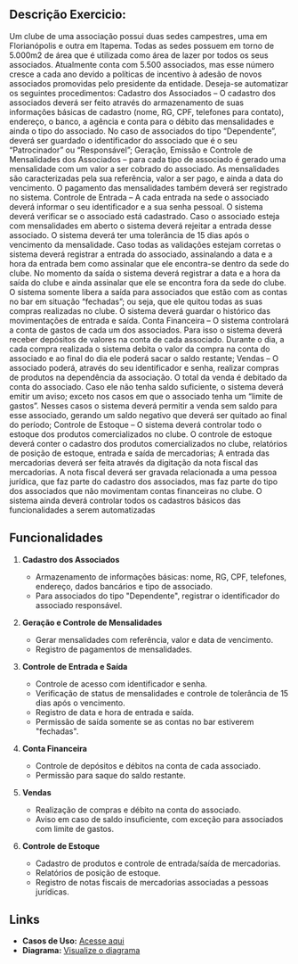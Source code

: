 ## Descrição Exercicio:

Um clube de uma associação possui duas sedes campestres, uma em Florianópolis e outra em Itapema. 
Todas as sedes possuem em torno de 5.000m2 de área que é utilizada como área de lazer por todos os seus 
associados. Atualmente conta com 5.500 associados, mas esse número cresce a cada ano devido a políticas de 
incentivo à adesão de novos associados promovidas pelo presidente da entidade. Deseja-se automatizar os 
seguintes procedimentos:
Cadastro dos Associados – O cadastro dos associados deverá ser feito através do armazenamento de suas 
informações básicas de cadastro (nome, RG, CPF, telefones para contato), endereço, o banco, a agência e conta 
para o débito das mensalidades e ainda o tipo do associado. No caso de associados do tipo “Dependente”, deverá 
ser guardado o identificador do associado que é o seu “Patrocinador” ou “Responsável”;
Geração, Emissão e Controle de Mensalidades dos Associados – para cada tipo de associado é gerado uma 
mensalidade com um valor a ser cobrado do associado. As mensalidades são caracterizadas pela sua referência, 
valor a ser pago, e ainda a data do vencimento. O pagamento das mensalidades também deverá ser registrado no 
sistema.
Controle de Entrada – A cada entrada na sede o associado deverá informar o seu identificador e a sua senha 
pessoal. O sistema deverá verificar se o associado está cadastrado. Caso o associado esteja com mensalidades em 
aberto o sistema deverá rejeitar a entrada desse associado. O sistema deverá ter uma tolerância de 15 dias após o 
vencimento da mensalidade. Caso todas as validações estejam corretas o sistema deverá registrar a entrada do 
associado, assinalando a data e a hora da entrada bem como assinalar que ele encontra-se dentro da sede do 
clube. No momento da saída o sistema deverá registrar a data e a hora da saída do clube e ainda assinalar que ele 
se encontra fora da sede do clube. O sistema somente libera a saída para associados que estão com as contas no 
bar em situação “fechadas”; ou seja, que ele quitou todas as suas compras realizadas no clube. O sistema deverá 
guardar o histórico das movimentações de entrada e saída.
Conta Financeira – O sistema controlará a conta de gastos de cada um dos associados. Para isso o sistema deverá 
receber depósitos de valores na conta de cada associado. Durante o dia, a cada compra realizada o sistema debita 
o valor da compra na conta do associado e ao final do dia ele poderá sacar o saldo restante;
Vendas – O associado poderá, através do seu identificador e senha, realizar compras de produtos na dependência 
da associação. O total da venda é debitado da conta do associado. Caso ele não tenha saldo suficiente, o sistema 
deverá emitir um aviso; exceto nos casos em que o associado tenha um “limite de gastos”. Nesses casos o sistema 
deverá permitir a venda sem saldo para esse associado, gerando um saldo negativo que deverá ser quitado ao final 
do período;
Controle de Estoque – O sistema deverá controlar todo o estoque dos produtos comercializados no clube. O 
controle de estoque deverá conter o cadastro dos produtos comercializados no clube, relatórios de posição de 
estoque, entrada e saída de mercadorias; A entrada das mercadorias deverá ser feita através da digitação da nota 
fiscal das mercadorias. A nota fiscal deverá ser gravada relacionada a uma pessoa jurídica, que faz parte do 
cadastro dos associados, mas faz parte do tipo dos associados que não movimentam contas financeiras no clube.
O sistema ainda deverá controlar todos os cadastros básicos das funcionalidades a serem automatizadas

## Funcionalidades

1. **Cadastro dos Associados**
   - Armazenamento de informações básicas: nome, RG, CPF, telefones, endereço, dados bancários e tipo de associado.
   - Para associados do tipo "Dependente", registrar o identificador do associado responsável.

2. **Geração e Controle de Mensalidades**
   - Gerar mensalidades com referência, valor e data de vencimento.
   - Registro de pagamentos de mensalidades.

3. **Controle de Entrada e Saída**
   - Controle de acesso com identificador e senha.
   - Verificação de status de mensalidades e controle de tolerância de 15 dias após o vencimento.
   - Registro de data e hora de entrada e saída.
   - Permissão de saída somente se as contas no bar estiverem "fechadas".

4. **Conta Financeira**
   - Controle de depósitos e débitos na conta de cada associado.
   - Permissão para saque do saldo restante.

5. **Vendas**
   - Realização de compras e débito na conta do associado.
   - Aviso em caso de saldo insuficiente, com exceção para associados com limite de gastos.

6. **Controle de Estoque**
   - Cadastro de produtos e controle de entrada/saída de mercadorias.
   - Relatórios de posição de estoque.
   - Registro de notas fiscais de mercadorias associadas a pessoas jurídicas.

## Links

- **Casos de Uso:** [Acesse aqui](https://trello.com/invite/b/66be7c26e95f89b9f1a1533b/ATTI191352e50d3745cd667b7e4405eed9de8DF50B75/requisitos)
- **Diagrama:** [Visualize o diagrama](https://lucid.app/lucidchart/258f40f1-48fc-4e9b-b237-7ced3a1564e2/edit?viewport_loc=-2770%2C-444%2C3923%2C1903%2C0_0&invitationId=inv_7cd032d9-ef1a-438e-9be4-d82b76819ae8)
